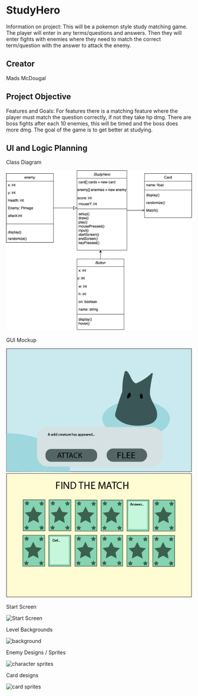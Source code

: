 # StudyHero
Information on project:
This will be a pokemon style study matching game. The player will enter in any terms/questions and answers. Then they will enter fights with enemies where they need to match the correct term/question with the answer to attack the enemy.

## Creator
Mads McDougal

## Project Objective
Features and Goals: 
For features there is a matching feature where the player must match the question correctly, if not they take hp dmg. There are boss fights after each 10 enemies, this will be timed and the boss does more dmg. The goal of the game is to get better at studying. 

## UI and Logic Planning
Class Diagram

![Class Diagram](https://github.com/olmpyia/StudyHero/blob/main/images/ClassDiagram.drawio.png?raw=true)

GUI Mockup

![FightScene](https://github.com/olmpyia/StudyHero/blob/main/images/FightScreen.png?raw=true)
![CardTable](https://github.com/olmpyia/StudyHero/blob/main/images/CardTable.png?raw=true)

Start Screen

![Start Screen]()

Level Backgrounds

![background]()


Enemy Designs / Sprites

![character sprites]()

Card designs

![card sprites]()
